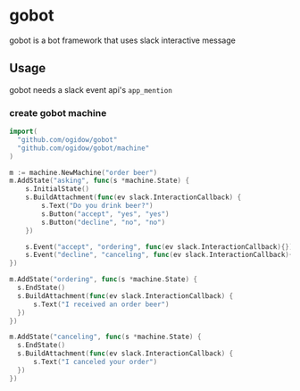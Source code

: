 # gobot
gobot is a bot framework that uses slack interactive message

## Usage
gobot needs a slack event api's `app_mention`

### create gobot machine
```go
import(
  "github.com/ogidow/gobot"
  "github.com/ogidow/gobot/machine"
)

m := machine.NewMachine("order beer")
m.AddState("asking", func(s *machine.State) {
    s.InitialState()
    s.BuildAttachment(func(ev slack.InteractionCallback) {
        s.Text("Do you drink beer?")
        s.Button("accept", "yes", "yes")
        s.Button("decline", "no", "no")
    })

    s.Event("accept", "ordering", func(ev slack.InteractionCallback){})
    s.Event("decline", "canceling", func(ev slack.InteractionCallback){})
})

m.AddState("ordering", func(s *machine.State) {
  s.EndState()
  s.BuildAttachment(func(ev slack.InteractionCallback) {
      s.Text("I received an order beer")
  })
})

m.AddState("canceling", func(s *machine.State) {
  s.EndState()
  s.BuildAttachment(func(ev slack.InteractionCallback) {
      s.Text("I canceled your order")
  })
})
```

